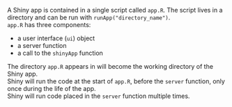 A Shiny app is contained in a single script called `app.R`. The script lives in a directory and can be run with `runApp("directory_name")`.  
`app.R` has three components:  
- a user interface (`ui`) object  
- a server function  
- a call to the `shinyApp` function  
  
The directory `app.R` appears in will become the working directory of the Shiny app.  
Shiny will run the code at the start of `app.R`, before the `server` function, only once during the life of the app.  
Shiny will run code placed in the `server` function multiple times.  


  

